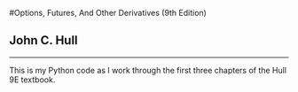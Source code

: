 #Options, Futures, And Other Derivatives (9th Edition)
## John C. Hull
---
This is my Python code as I work through the first three chapters of the Hull 9E textbook.

